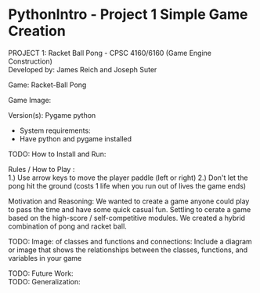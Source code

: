 # PythonIntro - Project 1 Simple Game Creation
PROJECT 1: Racket Ball Pong - CPSC 4160/6160 (Game Engine Construction) <br />
Developed by: James Reich and Joseph Suter <br />

Game: Racket-Ball Pong <br />

Game Image: 

Version(s): Pygame python <br />
- System requirements: <br />
- Have python and pygame installed

TODO: How to Install and Run:  <br />

Rules / How to Play : <br />
1.) Use arrow keys to move the player paddle (left or right)
2.) Don't let the pong hit the ground (costs 1 life when you run out of lives the game ends)




Motivation and Reasoning: We wanted to create a game anyone could play to pass the time and have some quick casual fun. Settling to cerate a game based on the high-score / self-competitive modules. We created a hybrid combination of pong and racket ball.<br />

 TODO: Image: of classes and functions and connections: Include a diagram or image that shows the relationships between the classes, functions, and variables in your game <br />

 TODO: Future Work:  <br />
TODO: Generalization: <br />

